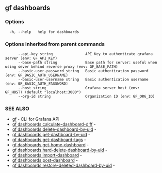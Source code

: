 ## gf dashboards



### Options

```
  -h, --help   help for dashboards
```

### Options inherited from parent commands

```
      --api-key string               API Key to authenticate grafana server (env: GF_API_KEY)
      --base-path string             Base path for server: useful when using sever behind reverse proxy (env: GF_BASE_PATH)
      --basic-user-password string   Basic authentication password (env: GF_BASIC_AUTH_USERNAME)
      --basic-user-username string   Basic authentication username (env: GF_BASIC_AUTH_PASSWORD)
      --host string                  Grafana server host (env: GF_HOST) (default "localhost:3000")
      --org-id string                Organization ID (env: GF_ORG_ID)
```

### SEE ALSO

* [gf](gf.md)	 - CLI for Grafana API
* [gf dashboards calculate-dashboard-diff](gf_dashboards_calculate-dashboard-diff.md)	 - 
* [gf dashboards delete-dashboard-by-uid](gf_dashboards_delete-dashboard-by-uid.md)	 - 
* [gf dashboards get-dashboard-by-uid](gf_dashboards_get-dashboard-by-uid.md)	 - 
* [gf dashboards get-dashboard-tags](gf_dashboards_get-dashboard-tags.md)	 - 
* [gf dashboards get-home-dashboard](gf_dashboards_get-home-dashboard.md)	 - 
* [gf dashboards hard-delete-dashboard-by-uid](gf_dashboards_hard-delete-dashboard-by-uid.md)	 - 
* [gf dashboards import-dashboard](gf_dashboards_import-dashboard.md)	 - 
* [gf dashboards post-dashboard](gf_dashboards_post-dashboard.md)	 - 
* [gf dashboards restore-deleted-dashboard-by-uid](gf_dashboards_restore-deleted-dashboard-by-uid.md)	 - 

